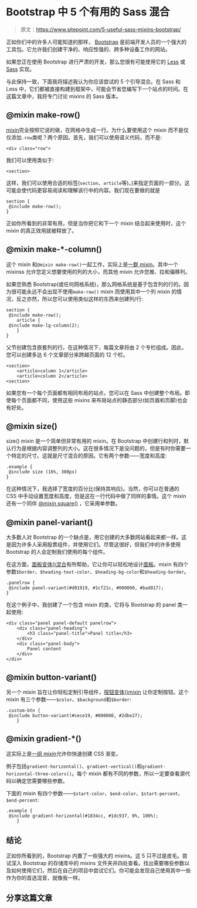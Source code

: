 # Bootstrap 中 5 个有用的 Sass 混合

> 原文：<https://www.sitepoint.com/5-useful-sass-mixins-bootstrap/>

正如你们中的许多人可能知道的那样， [Bootstrap](http://getbootstrap.com/) 是前端开发人员的一个强大的工具包。它允许我们创建干净的、响应性强的、跨多种设备工作的网站。

如果您正在使用 Bootstrap 进行严肃的开发，那么您很有可能使用它的 [Less](https://github.com/twbs/bootstrap/tree/master/less) 或 [Sass](https://github.com/twbs/bootstrap-sass) 实现。

与此保持一致，下面我将描述我认为你应该尝试的 5 个引导混合。在 Sass 和 Less 中，它们都被直接构建到框架中，可能会节省您编写下一个站点的时间。在这篇文章中，我将专门讨论 mixins 的 Sass 版本。

## @mixin make-row()

[mixin](https://github.com/twbs/bootstrap-sass/blob/881ce27c6b4101698ea849283933203e20861a33/assets/stylesheets/bootstrap/mixins/_grid.scss#L15-L19)完全按照它说的做，在网格中生成一行。为什么要使用这个 mixin 而不是仅仅添加`.row`类呢？两个原因。首先，我们可以使用语义代码，而不是:

```
<div class="row">
```

我们可以使用类似于:

```
<section>
```

这样，我们可以使用合适的标签(`section`、`article`等)。)来指定页面的一部分。这可能会使代码更容易阅读和理解该行中的内容。我们现在要做的就是

```
section {
 @include make-row();
}
```

正如你所看到的非常有用，但是当你把它和下一个 mixin 结合起来使用时，这个 mixin 的真正效用就被释放了。

## @mixin make-*-column()

这个 mixin 和`@mixin make-row()`一起工作，实际上是[一群 mixin](https://github.com/twbs/bootstrap-sass/blob/881ce27c6b4101698ea849283933203e20861a33/assets/stylesheets/bootstrap/mixins/_grid.scss#L22-L122)。其中一个 mixinss 允许您定义想要使用的列的大小，而其他 mixin 允许您推、拉和偏移列。

如果您熟悉 Bootstrap(或任何网格系统)，那么网格系统是基于包含列的行的。因为很可能永远不会出现不使用`make-row()` mixin 而使用其中一个列 mixin 的情况，反之亦然，所以您可以使用类似这样的东西来创建列/行:

```
section {
 @include make-row();
    article {
 @include make-lg-column(2);
    }
}
```

父节创建包含嵌套列的行。在这种情况下，每篇文章将由 2 个专栏组成。因此，您可以创建多达 6 个文章部分来跨越页面的 12 个栏。

```
<section>
    <article>column 1</article>
    <article>column 2</article>
<section>
```

如果您有一个每个页面都有相同布局的站点，您可以在 Sass 中创建整个布局。即使每个页面都不同，使用这些 mixins 来布局站点的静态部分(如页眉和页脚)也会有好处。

## @mixin size()

size() mixin 是一个简单但非常有用的 mixin。在 Bootstrap 中创建行和列时，默认行为是根据内容调整列的大小。这在很多情况下是没问题的，但是有时你需要一个特定的尺寸。这就是尺寸混合的原因。它有两个参数——宽度和高度:

```
.example {
 @include size (16%, 300px)
}
```

在这种情况下，我选择了宽度的百分比(保持其响应)。当然，你可以在普通的 CSS 中手动设置宽度和高度，但是这在一行代码中做了同样的事情。这个 mixin 还有一个同伴 [@mixin square()](https://github.com/twbs/bootstrap-sass/blob/881ce27c6b4101698ea849283933203e20861a33/assets/stylesheets/bootstrap/mixins/_size.scss#L8-L10) ，它采用单参数。

## @mixin panel-variant()

大多数人对 Bootstrap 的一个缺点是，用它创建的大多数网站看起来都一样。这是因为许多人采用股票组件，并使用它们。尽管这很好，但我们中的许多使用 Bootstrap 的人会定制我们使用的每个组件。

在这方面，[面板变体()混合](https://github.com/twbs/bootstrap-sass/blob/881ce27c6b4101698ea849283933203e20861a33/assets/stylesheets/bootstrap/mixins/_panels.scss)有所帮助，它让你可以轻松地设计[面板](http://getbootstrap.com/components/#panels)。mixin 有四个参数`$border`、`$heading-text-color`、`$heading-bg-color`和`$heading-border`。

```
.panelrow {
 @include panel-variant(#d01919, #1cf21c, #000000, #bad017);
}
```

在这个例子中，我创建了一个包含 mixin 的类，它将与 Bootstrap 的 panel 类一起使用:

```
<div class="panel panel-default panelrow">
    <div class="panel-heading">
        <h3 class="panel-title">Panel title</h3>
    </div>
    <div class="panel-body">
        Panel content
    </div>
</div>
```

## @mixin button-variant()

另一个 mixin 旨在让你轻松定制引导组件，[按钮变体()mixin](https://github.com/twbs/bootstrap-sass/blob/881ce27c6b4101698ea849283933203e20861a33/assets/stylesheets/bootstrap/mixins/_buttons.scss#L6-L42) 让你定制按钮。这个 mixin 有三个参数——`$color`、`$background`和`$border`:

```
.custom-btn {
 @include button-variant(#cece19, #000000, #2dbe27);
    }
```

## @mixin gradient-*()

这实际上是[一组 mixin](https://github.com/twbs/bootstrap-sass/blob/881ce27c6b4101698ea849283933203e20861a33/assets/stylesheets/bootstrap/mixins/_gradients.scss)允许你快速创建 CSS 渐变。

例子包括`gradient-horizontal()`、`gradient-vertical()`和`gradient-horizontal-three-colors()`。每个 mixin 都有不同的参数，所以一定要查看源代码以确定您需要哪些参数。

下面的 mixin 有四个参数——`$start-color`、`$end-color`、`$start-percent`、`$end-percent`:

```
.example {
 @include gradient-horizontal(#1834cc, #1dc937, 0%, 100%);
    }
```

## 结论

正如你所看到的，Bootstrap 内置了一些强大的 mixins。这 5 只不过是皮毛。尝试深入 Bootstrap 的存储库中的 mixins 文件夹并四处查看。找出需要哪些参数以及如何使用它们，然后在自己的项目中尝试它们。你可能会发现自己使用其中一些作为你的首选混音，就像我一样。

## 分享这篇文章